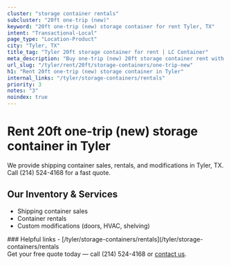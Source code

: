 ```yaml
---
cluster: "storage container rentals"
subcluster: "20ft one-trip (new)"
keyword: "20ft one-trip (new) storage container for rent Tyler, TX"
intent: "Transactional-Local"
page_type: "Location-Product"
city: "Tyler, TX"
title_tag: "Tyler 20ft storage container for rent | LC Container"
meta_description: "Buy one-trip (new) 20ft storage container rent with local delivery in Tyler, TX. LC Container — local Since 2003. Request a fast quote today."
url_slug: "/tyler/rent/20ft/storage-containers/one-trip-new"
h1: "Rent 20ft one-trip (new) storage container in Tyler"
internal_links: "/tyler/storage-containers/rentals"
priority: 3
notes: "3"
noindex: true
---
```


# Rent 20ft one-trip (new) storage container in Tyler

We provide shipping container sales, rentals, and modifications in Tyler, TX. Call (214) 524-4168 for a fast quote.

## Our Inventory & Services
- Shipping container sales
- Container rentals
- Custom modifications (doors, HVAC, shelving)

<div data-section="internal-links">
### Helpful links
- [/tyler/storage-containers/rentals](/tyler/storage-containers/rentals
</div>

<div data-section="cta">
Get your free quote today — call (214) 524-4168 or <a href="/contact">contact us</a>.
</div>

<script type="application/ld+json">{"@context":"https://schema.org","@type":"FAQPage","mainEntity":[{"@type":"Question","name":"How much does delivery cost in Tyler, TX?","acceptedAnswer":{"@type":"Answer","text":"Delivery costs vary by distance and container size. Most deliveries in Tyler, TX range from $150-$300. Call (214) 524-4168 for an exact quote based on your specific location."}},{"@type":"Question","name":"Do you offer financing or payment plans?","acceptedAnswer":{"@type":"Answer","text":"We accept major credit cards, checks, and can discuss commercial terms for bulk purchases. Call (214) 524-4168 to discuss options."}},{"@type":"Question","name":"Can you customize containers in Tyler, TX?","acceptedAnswer":{"@type":"Answer","text":"Yes — we perform modifications like doors, HVAC, insulation, and shelving. Request a custom quote at (214) 524-4168 or via our contact form."}}]}</script>
